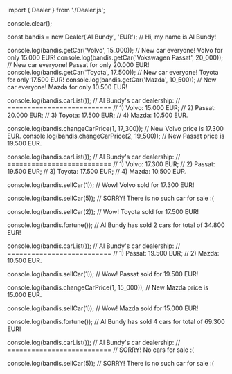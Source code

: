 import { Dealer } from './Dealer.js';

console.clear();

const bandis = new Dealer('Al Bundy', 'EUR');
// Hi, my name is Al Bundy!

console.log(bandis.getCar('Volvo', 15_000));
// New car everyone! Volvo for only 15.000 EUR!
console.log(bandis.getCar('Vokswagen Passat', 20_000));
// New car everyone! Passat for only 20.000 EUR!
console.log(bandis.getCar('Toyota', 17_500));
// New car everyone! Toyota for only 17.500 EUR!
console.log(bandis.getCar('Mazda', 10_500));
// New car everyone! Mazda for only 10.500 EUR!

console.log(bandis.carList());
// Al Bundy's car dealership:
// ==========================
// 1) Volvo: 15.000 EUR;
// 2) Passat: 20.000 EUR;
// 3) Toyota: 17.500 EUR;
// 4) Mazda: 10.500 EUR.

console.log(bandis.changeCarPrice(1, 17_300));
// New Volvo price is 17.300 EUR.
console.log(bandis.changeCarPrice(2, 19_500));
// New Passat price is 19.500 EUR.

console.log(bandis.carList());
// Al Bundy's car dealership:
// ==========================
// 1) Volvo: 17.300 EUR;
// 2) Passat: 19.500 EUR;
// 3) Toyota: 17.500 EUR;
// 4) Mazda: 10.500 EUR.

console.log(bandis.sellCar(1));
// Wow! Volvo sold for 17.300 EUR!

console.log(bandis.sellCar(5));
// SORRY! There is no such car for sale :(

console.log(bandis.sellCar(2));
// Wow! Toyota sold for 17.500 EUR!

console.log(bandis.fortune());
// Al Bundy has sold 2 cars for total of 34.800 EUR!

console.log(bandis.carList());
// Al Bundy's car dealership:
// ==========================
// 1) Passat: 19.500 EUR;
// 2) Mazda: 10.500 EUR.

console.log(bandis.sellCar(1));
// Wow! Passat sold for 19.500 EUR!

console.log(bandis.changeCarPrice(1, 15_000));
// New Mazda price is 15.000 EUR.

console.log(bandis.sellCar(1));
// Wow! Mazda sold for 15.000 EUR!

console.log(bandis.fortune());
// Al Bundy has sold 4 cars for total of 69.300 EUR!

console.log(bandis.carList());
// Al Bundy's car dealership:
// ==========================
// SORRY! No cars for sale :(

console.log(bandis.sellCar(5));
// SORRY! There is no such car for sale :(